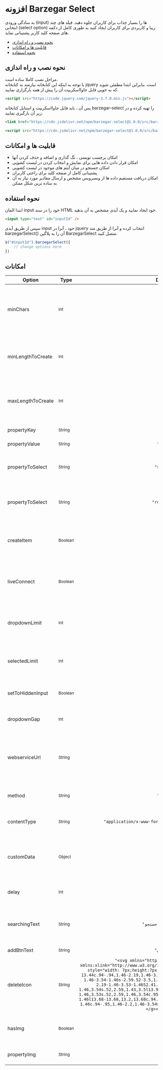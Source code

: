 # افزونه Barzegar Select

به سادگی ورودی (input) ها را بسیار جذاب برای کاربران جلوه دهید. فیلد های چند انتخابی (select option) زیبا و کاربردی برای کاربران ایجاد کنید به طوری کامل از دکمه های صفحه کلید کاربر پشتیبانی نماید.

- [نحوه نصب و راه اندازی](#نحوه-نصب-و-راه-اندازی)
- [قابلیت ها و امکانات](#قابلیت-ها-و-امکانات)
- [نحوه استفاده](#نحوه-استفاده)

## نحوه نصب و راه اندازی

مراحل نصب کاملا ساده است.
<br>
با توجه به اینکه این کتابخانه نیازمند به کتابخانه jquery است. بنابراین ابتدا مطمئن شوید که به خوبی فایل جاوااسکریپت آن را پیش از همه بارگزاری نمایید. 

```html
<script src="https://code.jquery.com/jquery-3.7.0.min.js"></script>
```

پس آن ، باید فایل جاوااسکریپت و استایل کتابخانه barzegar-select را تهیه کرده و در زیر آن بارگیری نمایید.

```html
<link href="https://cdn.jsdelivr.net/npm/barzegar-select@1.0.0/src/barzegar.select.jquery.css" rel="stylesheet"/>

<script src="https://cdn.jsdelivr.net/npm/barzegar-select@1.0.0/src/barzegar.select.jquery.min.js"></script>
```


## قابلیت ها و امکانات
- امکان برچسب نویسی ، تگ گذاری و اضافه و حذف کردن آنها
- امکان قرار دادن داده هایی برای نمایش و انتخاب کردن در لیست کشویی
- امکان جستجو در میان آیتم های موجود در لیست کشویی
- پشتیبانی کامل از صفحه کلید برای راحتی کاربران
- امکان دریافت مستقیم داده ها از وبسرویس مشخص و ارسال مقادیر مورد نیاز به آن به ساده ترین شکل ممکن

## نحوه استفاده

ابتدا المان input خود را در سند HTML خود ایجاد نمایید و یک آیدی مشخص به آن بدهید.
```html
<input type="text" id="inputId" />
```

سپس از طریق آیدی input خود ، آنرا در jquery انتخاب کرده و آنرا از طریق متد barzegarSelect() آن را به پلاگین BarzegarSelect متصل کنید.
```js
$("#inputId").barzegarSelect({
    // change options here
})
```

## امکانات

Option                  | Type                      | Default                  | Info
----------------------- | ------------------------- |:------------------------:| -----------------------------------------------------------
minChars                | <sub>Int</sub>            | `1`                      | حداقل تعداد کاراکتر برای شروع جستجو از وب سرویس 
minLengthToCreate       | <sub>Int</sub>            | `1`                      | حداقل تعداد کاراکتر برای افزودن به انتخاب شده ها
maxLengthToCreate       | <sub>Int</sub>            | `30`                     | حداکثر تعداد کاراکتر برای افزودن به انتخاب شده ها
propertyKey             | <sub>String</sub>         | `"id"`                   | نام کلید هر آیتم
propertyValue           | <sub>String</sub>         | `"name"`                 | نام مقدار هر آیتم
propertyToSelect        | <sub>String</sub>         | `"select"`               | نام کلید انتخاب شدن یا نشدن هر آیتم
propertyToSelect        | <sub>String</sub>         | `"readonly"`             | نام کلید فقط خواندنی بودن یا نبودن هر آیتم
createItem              | <sub>Boolean</sub>        | `true`                   | امکان افزودن آیتم های جدید با تایپ و ثبت کردن
liveConnect             | <sub>Boolean</sub>        | `false`                  | اتصال مستقیم به وب سرویس و دریافت اطلاعات از آن
dropdownLimit           | <sub>Int</sub>            | `3`                      | محدود کردن تعداد نمایش در لیست کشویی
selectedLimit           | <sub>Int</sub>            | `5`                      | محدود کردن تعداد آیتم های انتخاب شده
setToHiddenInput        | <sub>Boolean</sub>        | `true`                   | قرار دادن مقادیر به یک input مخفی
dropdownGap             | <sub>Int</sub>            | `1`                      | فاصله لیست کشویی از خودِ input
webserviceUrl           | <sub>String</sub>         | `""`                     | آدرس وب سرویس اتصالی برای دریافت داده های مورد جستجو
method                  | <sub>String</sub>         | `"POST"`                 | متد HTTP وب سرویس
contentType             | <sub>String</sub>         | `"application/x-www-form-urlencoded:charset=UTF-8"`| نوع فرمت ارسالی داده ها به وبسرویس
customData              | <sub>Object</sub>         | `{}`                     | دیگر پارامتر های ارسالی دلخواه به وب سرویس
delay                   | <sub>Int</sub>            | `100`                    | تاخیر در دریافت نتایج از وبسرویس
searchingText           | <sub>String</sub>         | `"در حال جستجو ..."`                      | متن عبارت درحال جستجو از وب سرویس
addBtnText              | <sub>String</sub>         | `"افزودن"`               | متن دکمه افزودن
deleteIcon              | <sub>String</sub>         | `"<svg xmlns="http://www.w3.org/2000/svg" xmlns:xlink="http://www.w3.org/1999/xlink" viewBox="0 0 43.94 43.94" style="width: 7px;height:7px;"><g><path d="m29.04,21.97l13.44-13.44c.94-.94,1.46-2.19,1.46-3.53s-.52-2.59-1.46-3.54c-.95-.94-2.2-1.46-3.54-1.46s-2.59.52-3.5,1.43l-13.23,13.71L8.53,1.46c-.94-.94-2.19-1.46-3.53-1.46S2.41.52,1.46,1.46c-.94.95-1.46,2.2-1.46,3.54s.52,2.59,1.43,3.5l13.95,13.47L1.46,35.41c-.94.94-1.46,2.19-1.46,3.53s.52,2.59,1.46,3.54c.95.94,2.2,1.46,3.54,1.46s2.59-.52,3.53-1.46l13.68-13.68,13.2,13.68c.94.94,2.19,1.46,3.53,1.46s2.59-.52,3.54-1.46c.94-.95,1.46-2.2,1.46-3.54s-.52-2.59-1.46-3.53l-13.44-13.44Z"/></g></g></svg>"`                  | آیکون دکمه حذف موارد انتخاب شده
hasImg                  | <sub>Boolean</sub>        | `true`                   | امکان نمایش آیتم همراه با عکس
propertyImg             | <sub>String</sub>         | `"img"`                  | نام کلید خصوصیت عکس
